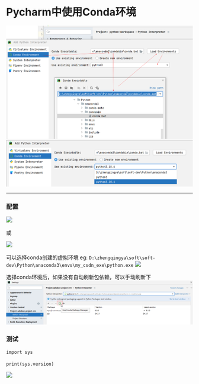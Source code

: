 # Pycharm中使用Conda环境

![](./images/06-Pycharm中使用Conda环境_1727888755130.png)
![](./images/06-Pycharm中使用Conda环境_1727891133313.png)

---

### 配置

![](images/pycharm-conda-config-01.png)

或

![](images/pycharm-conda-config-02.png)

可以选择conda创建的虚拟环境
eg: `D:\zhengqingya\soft\soft-dev\Python\anaconda3\envs\my_csdn_exe\python.exe`
![](images/pycharm-conda-config-03.png)

选择conda环境后，如果没有自动刷新包依赖，可以手动刷新下
![](./images/06-Pycharm中使用Conda环境-1736818583423.png)

### 测试

```
import sys

print(sys.version)
```

![](images/pycharm-conda-config-04.png)
